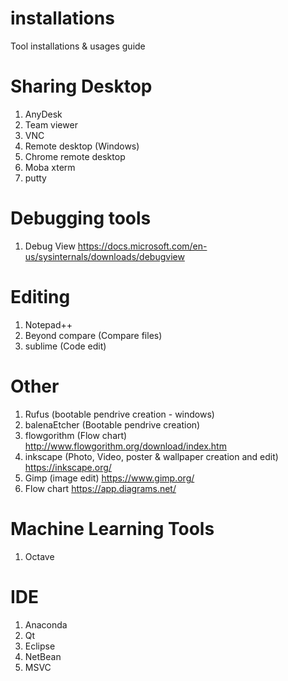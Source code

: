 # installations
Tool installations &amp; usages guide

# Sharing Desktop
1. AnyDesk
2. Team viewer
3. VNC
4. Remote desktop (Windows)
5. Chrome remote desktop
6. Moba xterm
7. putty

# Debugging tools
1. Debug View
    https://docs.microsoft.com/en-us/sysinternals/downloads/debugview

# Editing 
1. Notepad++
2. Beyond compare (Compare files)
3. sublime (Code edit)

# Other
1. Rufus (bootable pendrive creation - windows)
2. balenaEtcher (Bootable pendrive creation)
3. flowgorithm (Flow chart) http://www.flowgorithm.org/download/index.htm
4. inkscape (Photo, Video, poster & wallpaper creation and edit) https://inkscape.org/
5. Gimp (image edit) https://www.gimp.org/
6. Flow chart https://app.diagrams.net/

# Machine Learning Tools
1. Octave

# IDE
1. Anaconda
2. Qt
3. Eclipse
4. NetBean
5. MSVC
